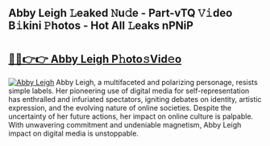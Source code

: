 ## Abby Leigh 𝙻eaked 𝙽u𝚍e - Part-vTQ 𝚅𝚒deo B𝚒kini 𝙿hotos - Hot All 𝙻eaks nPNiP

# <h2><a href="http://ld0ebzb.urlbe.top/?page=Abby+Leigh">🔗🔗👉👉 Abby Leigh P𝚑oto𝚜Vid𝚎o</a></h2>

[![Abby Leigh](https://i.imgur.com/eBuTRDB.gif)](http://ld0ebzb.urlbe.top/?page=Abby+Leigh)
Abby Leigh, a multifaceted and polarizing personage, resists simple labels. Her pioneering use of digital media for self-representation has enthralled and infuriated spectators, igniting debates on identity, artistic expression, and the evolving nature of online societies. Despite the uncertainty of her future actions, her impact on online culture is palpable. With unwavering commitment and undeniable magnetism, Abby Leigh impact on digital media is unstoppable.
